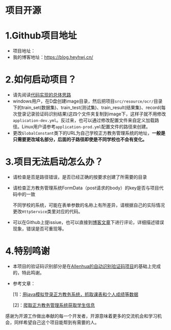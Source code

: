# 项目开源

# 1.Github项目地址

- 项目地址：
- 我的博客地址：https://blog.heyhwj.cn/

# 2.如何启动项目？

- 请先阅读[代码实现的总体思路](<https://blog.heyhwj.cn/2020/02/14/%E6%88%91%E7%9A%84%E7%AC%AC%E4%B8%80%E4%B8%AA%E5%BC%80%E6%BA%90%E9%A1%B9%E7%9B%AE%EF%BC%9AJava%E7%88%AC%E8%99%AB%E7%88%AC%E5%8F%96%E6%97%A7%E7%89%88%E6%AD%A3%E6%96%B9%E6%95%99%E5%8A%A1%E7%B3%BB%E7%BB%9F%E8%AF%BE%E7%A8%8B%E8%A1%A8%E3%80%81%E6%88%90%E7%BB%A9%E8%A1%A8/#2-%E4%BB%A3%E7%A0%81%E5%AE%9E%E7%8E%B0%E7%9A%84%E6%80%BB%E4%BD%93%E6%80%9D%E8%B7%AF> )
- windows用户，在D盘创建image目录，然后把项目`src/resource/ocr/`目录下的train_set(数据集)、train_test(测试集)、train_result(结果集)、record(每次登录记录验证码识别结果)这四个文件夹复制到image下，这样子就不用修改`application-dev.yml`。反过来，也可以通过修改配置文件来自定义加载路径。Linux用户请参考`application-prod.yml`配置文件的路径来创建。
- 更改`GlobalConstant`类下的URL为自己学校正方教务管理系统的地址，**一般是只需要更改域名部分，后面的子路径即使是不同学校也不会有变化。**

# 3.项目无法启动怎么办？

- 请检查是否是路径错误，是否已经正确的按要求创建了所需要的目录

- 请检查正方教务管理系统FormData（post请求的body）的key是否与项目代码中的一致

  不同学校的系统，可能在表单参数的名称上有所差异，请根据自己的实际情况更改`HttpService`类里对应的代码。

- 可以在Github上提issiue，也可以直接到[博客文章](<https://blog.heyhwj.cn/2020/02/14/%E6%88%91%E7%9A%84%E7%AC%AC%E4%B8%80%E4%B8%AA%E5%BC%80%E6%BA%90%E9%A1%B9%E7%9B%AE%EF%BC%9AJava%E7%88%AC%E8%99%AB%E7%88%AC%E5%8F%96%E6%97%A7%E7%89%88%E6%AD%A3%E6%96%B9%E6%95%99%E5%8A%A1%E7%B3%BB%E7%BB%9F%E8%AF%BE%E7%A8%8B%E8%A1%A8%E3%80%81%E6%88%90%E7%BB%A9%E8%A1%A8/>  )下进行评论，详细描述错误现象，错误是否可重现等。

# 4.特别鸣谢

- 本项目的验证码识别部分是在[Allenhua的自动识别验证码项目](<https://github.com/Allenhua/HzauStudy> )的基础上完成的，特此鸣谢。

- 参考文章：

  [1]：[用java模拟登录正方教务系统，抓取课表和个人成绩等数据](<https://blog.csdn.net/esaulu/article/details/65661133> )

  [2]：[爬取正方教务管理系统获取学生信息](<https://blog.csdn.net/ldx19980108/article/details/81217899> )

感谢为开源工作做出奉献的每一个开发者，开源意味着更多的交流机会和学习机会，同样希望自己这个项目能帮到有需要的人。